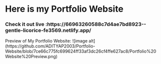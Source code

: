 <h1>Here is my Portfolio Website</h1>
<h3>Check it out live :https://66963260588c7d4ae7bd8923--gentle-licorice-fe3569.netlify.app/
</h3>
Preview of My Portfolio Website:
![image alt](https://github.com/ADITYAP2003/Portfolio-Website/blob/7ce66c775fc699624ff33af3dc26cf4ffe627ac8/Portfolio%20Website%20Preview.png)
